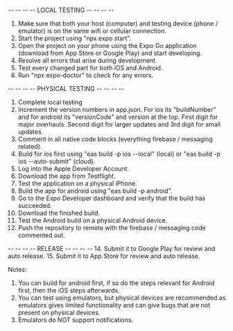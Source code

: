 -- -- -- -- LOCAL TESTING -- -- -- --
1. Make sure that both your host (computer) and testing device (phone / emulator) is on the same wifi or cellular connection.
2. Start the project using "npx expo start".
3. Open the project on your phone using the Expo Go application (download from App Store or Google Play) and start developing.
4. Resolve all errors that arise during development.
5. Test every changed part for both iOS and Android.
6. Run "npx expo-doctor" to check for any errors.

-- -- -- -- PHYSICAL TESTING -- -- -- --
1. Complete local testing
2. Increment the version numbers in app.json. For ios its "buildNumber" and for android its "versionCode" and version at the top. First digit for major overhauls. Second digit for larger updates and 3rd digit for small updates.
3. Comment in all native code blocks (everything firebase / messaging related).
4. Build for ios first using "eas build -p ios --local" (local) or "eas build -p ios --auto-submit" (cloud).
5. Log into the Apple Developer Account.
6. Download the app from Testflight.
7. Test the application on a physical iPhone.
8. Build the app for android using "eas build -p android".
9. Go to the Expo Developer dashboard and verify that the build has succeeded.
10. Download the finished build.
11. Test the Android build on a physical Android device.
12. Push the repository to remote with the firebase / messaging code commented out.

-- -- -- -- RELEASE -- -- -- --
14. Submit it to Google Play for review and auto release.
15. Submit it to App Store for review and auto release.

Notes:
1. You can build for android first, if so do the steps relevant for Android first, then the iOS steps afterwards.
2. You can test using emulators, but physical devices are recommended as emulators gives limited functionality and can give bugs that are not present on physical devices.
3. Emulators do NOT support notifications.
